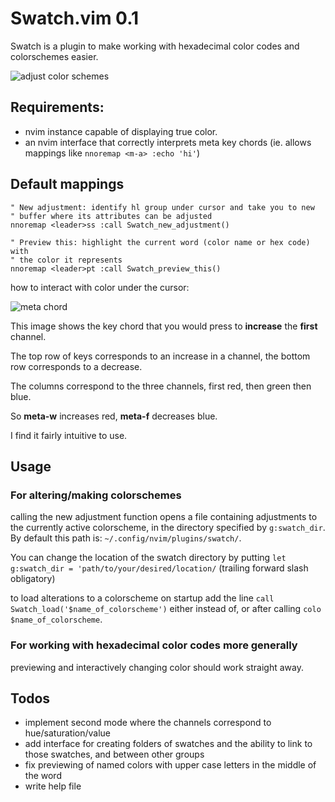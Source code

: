 # Swatch.vim 0.1

Swatch is a plugin to make working with hexadecimal color codes and colorschemes easier.

![adjust color schemes](https://media.giphy.com/media/SSc9tHaMEPPw7XYuTF/giphy.gif)

## Requirements:

* nvim instance capable of displaying true color.
* an nvim interface that correctly interprets meta key chords (ie. allows mappings like `nnoremap <m-a> :echo 'hi'`)

## Default mappings

```
" New adjustment: identify hl group under cursor and take you to new
" buffer where its attributes can be adjusted
nnoremap <leader>ss :call Swatch_new_adjustment()

" Preview this: highlight the current word (color name or hex code) with
" the color it represents
nnoremap <leader>pt :call Swatch_preview_this()
```

how to interact with color under the cursor:

![meta chord](https://i.imgur.com/WlGkGne.jpg)

This image shows the key chord that you would press to **increase** the **first** channel.

The top row of keys corresponds to an increase in a channel, the bottom row corresponds to a decrease.

The columns correspond to the three channels, first red, then green then blue.

So **meta-w** increases red, **meta-f** decreases blue.

I find it fairly intuitive to use.

## Usage
### For altering/making colorschemes
calling the new adjustment function opens a file containing adjustments to the currently active colorscheme, in the directory specified by `g:swatch_dir`. By default this path is: `~/.config/nvim/plugins/swatch/`.

You can change the location of the swatch directory by putting `let g:swatch_dir = 'path/to/your/desired/location/` (trailing forward slash obligatory)

to load alterations to a colorscheme on startup add the line `call Swatch_load('$name_of_colorscheme')` either instead of, or after calling `colo $name_of_colorscheme`.

### For working with hexadecimal color codes more generally

previewing and interactively changing color should work straight away.

## Todos

* implement second mode where the channels correspond to hue/saturation/value
* add interface for creating folders of swatches and the ability to link to those swatches, and between other groups
* fix previewing of named colors with upper case letters in the middle of the word
* write help file




